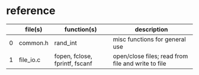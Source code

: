 # reference

| | file(s) | function(s) | description |
|---|---|---|---|
| 0 | common.h | rand_int | misc functions for general use |
| 1 | file_io.c | fopen, fclose, fprintf, fscanf | open/close files; read from file and write to file |